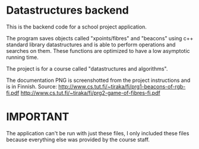 # Datastructures backend

This is the backend code for a school project application.

The program saves objects called "xpoints/fibres" and "beacons" using c++ standard library datastructures and is able to perform operations and searches on them. These functions are optimized to have a low asymptotic running time.

The project is for a course called "datastructures and algorithms".

The documentation PNG is screenshotted from the project instructions and is in Finnish. 
Source: http://www.cs.tut.fi/~tiraka/fi/prg1-beacons-of-rgb-fi.pdf
	http://www.cs.tut.fi/~tiraka/fi/prg2-game-of-fibres-fi.pdf

# IMPORTANT 
The application can't be run with just these files, I only included these files because everything else was provided by the course staff.

